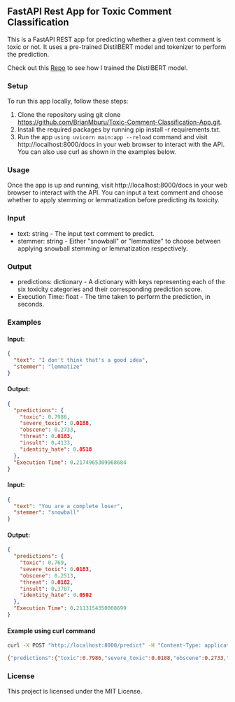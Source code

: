 ## FastAPI Rest App for Toxic Comment Classification

This is a FastAPI REST app for predicting whether a given text comment is toxic or not. It uses a pre-trained DistilBERT model and tokenizer to perform the prediction.

Check out this <a href="https://github.com/BrianMburu/Distiled-BERT-model-training-pytorch.git">Repo</a> to see how I trained the DistilBERT model.

### Setup

To run this app locally, follow these steps:

1. Clone the repository using git clone https://github.com/BrianMburu/Toxic-Comment-Classification-App.git.
2. Install the required packages by running pip install -r requirements.txt.
3. Run the app `using uvicorn main:app --reload` command and visit http://localhost:8000/docs in your web browser to interact with the API. You can also use curl as shown in the examples below.

### Usage

Once the app is up and running, visit http://localhost:8000/docs in your web browser to interact with the API. You can input a text comment and choose whether to apply stemming or lemmatization before predicting its toxicity.

### Input

- text: string - The input text comment to predict.
- stemmer: string - Either "snowball" or "lemmatize" to choose between applying snowball stemming or lemmatization respectively.

### Output

- predictions: dictionary - A dictionary with keys representing each of the six toxicity categories and their corresponding prediction score.
- Execution Time: float - The time taken to perform the prediction, in seconds.

### Examples

#### Input:

```json
{
  "text": "I don't think that's a good idea",
  "stemmer": "lemmatize"
}
```

#### Output:

```json
{
  "predictions": {
    "toxic": 0.7986,
    "severe_toxic": 0.0188,
    "obscene": 0.2733,
    "threat": 0.0183,
    "insult": 0.4133,
    "identity_hate": 0.0518
  },
  "Execution Time": 0.2174965309968684
}
```

#### Input:

```json
{
  "text": "You are a complete loser",
  "stemmer": "snowball"
}
```

#### Output:

```json
{
  "predictions": {
    "toxic": 0.769,
    "severe_toxic": 0.0183,
    "obscene": 0.2513,
    "threat": 0.0182,
    "insult": 0.3787,
    "identity_hate": 0.0502
  },
  "Execution Time": 0.2113154350008699
}
```

#### Example using curl command

```bash
curl -X POST "http://localhost:8000/predict" -H "Content-Type: application/json" -d '{ "text": "You are a complete loser", "stemmer": "lemmatize"}'

{"predictions":{"toxic":0.7986,"severe_toxic":0.0188,"obscene":0.2733,"threat":0.0183,"insult":0.4133,"identity_hate":0.0518},"Execution Time":0.13700330699793994}%
```

### License

This project is licensed under the MIT License.
